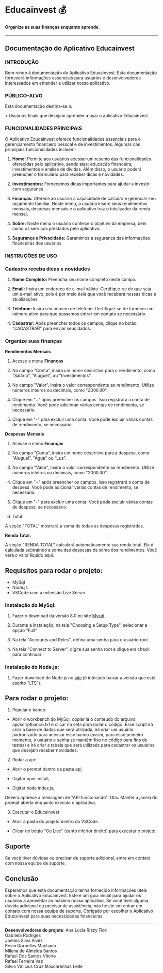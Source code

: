 # __Educainvest__ 💰
#### Organize as suas finanças enquanto aprende.
---

## Documentação do Aplicativo Educainvest

### INTRODUÇÃO

Bem-vindo à documentação do Aplicativo Educainvest. Esta documentação fornecerá informações essenciais para usuários e desenvolvedores interessados em entender e utilizar nosso aplicativo.

### PÚBLICO-ALVO

Esta documentação destina-se a:

•	Usuários finais que desejam aprender a usar o aplicativo Educainvest.

### FUNCIONALIDADES PRINCIPAIS

O Aplicativo Educainvest oferece funcionalidades essenciais para o gerenciamento financeiro pessoal e de investimentos. Algumas das principais funcionalidades incluem:

1.	__Home:__ Permite aos usuários acessar um resumo das funcionalidades oferecidas pelo aplicativo, sendo elas: educação financeira, investimentos e análise de dividas. Além disso, o usuário poderá preencher o formulário para receber dicas e novidades.

2.	__Investimentos:__ Fornecemos dicas importantes para ajudar a investir com segurança.

3.	__Finanças:__ Oferece ao usuário a capacidade de calcular e gerenciar seu orçamento familiar. Neste menu, o usuário insere seus rendimentos mensais, despesas mensais e o aplicativo traz o totalizador da renda mensal.

4.	__Sobre:__ Neste menu o usuário conhece o objetivo da empresa, bem como os serviços prestados pelo aplicativo.

5.	__Segurança e Privacidade:__ Garantimos a segurança das informações financeiras dos usuários.

### INSTRUÇÕES DE USO

### Cadastro receba dicas e novidades

1.	__Nome Completo:__ Preencha seu nome completo neste campo. 

2.	__Email:__ Insira um endereço de e-mail válido. Certifique-se de que seja um e-mail ativo, pois é por meio dele que você receberá nossas dicas e atualizações.

3.	__Telefone:__ Insira seu número de telefone. Certifique-se de fornecer um número ativo para que possamos entrar em contato se necessário.

4.	__Cadastrar:__ Após preencher todos os campos, clique no botão "CADASTRAR" para enviar seus dados.

### Organize suas finanças

__Rendimentos Mensais__

1. Acesse o menu __Finanças__

2.	No campo "Conta", insira um nome descritivo para o rendimento, como "Salário", "Aluguel", ou "Investimentos".

3.	No campo "Valor", insira o valor correspondente ao rendimento. Utilize números inteiros ou decimais, como "2000.00".

4.	Clique em "+" após preencher os campos. Isso registrará a conta de rendimento. Você pode adicionar várias contas de rendimento, se necessário.

5.	Clique em "-" para excluir uma conta. Você pode excluir várias contas de rendimento, se necessário.

__Despesas Mensais__

1. Acesse o menu __Finanças__

2.	No campo "Conta", insira um nome descritivo para a despesa, como "Aluguel", "Água" ou “Luz”.

3.	No campo "Valor", insira o valor correspondente ao rendimento. Utilize números inteiros ou decimais, como "2000.00".

4.	Clique em "+" após preencher os campos. Isso registrará a conta de despesa. Você pode adicionar várias contas de rendimento, se necessário.

5.	Clique em "-" para excluir uma conta. Você pode excluir várias contas de despesa, se necessário.

6.	Total

A seção "TOTAL" mostrará a soma de todas as despesas registradas.

__Renda Total:__

A seção "RENDA TOTAL" calculará automaticamente sua renda total. Ela é calculada subtraindo a soma das despesas da soma dos rendimentos. Você verá o valor líquido aqui.


## Requisitos para rodar o projeto:

- MySql
- Node.js
- VSCode com a extensão Live Server


### Instalação do MySql:

1. Fazer o download da versão 8.0 no site [Mysql](https://dev.mysql.com/downloads/windows/installer/8.0.html).

2. Durante a instalação, na tela "Choosing a Setup Type", selecionar a opção "Full"

3. Na tela "Accounts and Roles", defina uma senha para o usuário root

4. Na tela "Connect to Server", digite sua senha root e clique em check para continuar


### Instalação do Node.js:

1. Fazer download do Node.js no [site](https://nodejs.org/en) (é indicado baixar a versão que está escrito "LTS").


## Para rodar o projeto:

1. Popular o banco:

- Abrir o workbench do MySql, copiar lá o conteúdo do arquivo api/scriptbanco.txt e clicar na seta para rodar o código.
Esse script irá criar a base de dados que será utilizada, irá criar um usuário padronizado para acessar esse banco (assim, para esse primeiro momento, o usuário e senha se mantém fixo no código para fins de testes) e irá criar a tabela que será utilizada para cadastrar os usuários que desejam receber novidades.

2. Rodar a api:

- Abrir o prompt dentro da pasta api;

- Digitar npm install;

- Digitar node index.js;

Deverá aparece a mensagem de "API funcionando".
Obs: Manter a janela do prompt aberta enquanto executa o aplicativo.

3. Executar o Educainvest

- Abrir a pasta do projeto dentro do VSCode.

- Clicar no botão "Go Live" (canto inferior direito) para executar o projeto.


## Suporte

Se você tiver dúvidas ou precisar de suporte adicional, entre em contato com nossa equipe de suporte.

## Conclusão

Esperamos que esta documentação tenha fornecido informações úteis sobre o Aplicativo Educainvest. Este é um guia inicial para ajudar os usuários a aproveitar ao máximo nosso aplicativo. Se você tiver alguma dúvida adicional ou precisar de assistência, não hesite em entrar em contato com nossa equipe de suporte. Obrigado por escolher o Aplicativo Educainvest para suas necessidades financeiras.

---
__Desenvolvedores do projeto__: 
Ana Lucia Rizzy Fiori  
Gabriela Rodriges  
Joelma Silva Alves  
Kevin Dornelles Machado  
Milena de Almeida Santos  
Rafael Dos Santos Vitorio  
Rafael Ferreira Vaz  
Silvio Vinicius Cruz Mascarenhas Leite  
